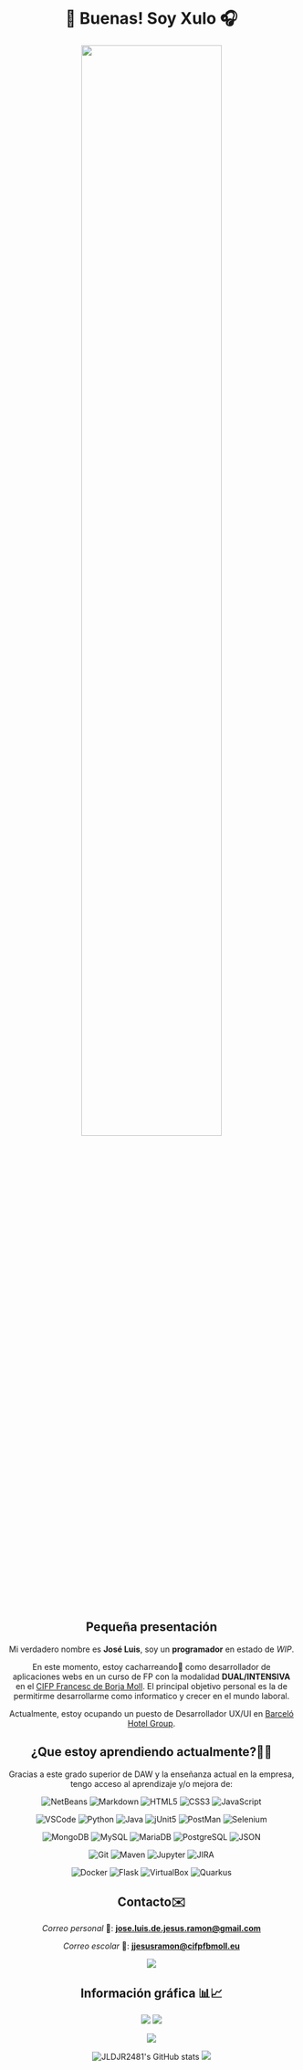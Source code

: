 <div align=center>

# 👋 Buenas! Soy Xulo 🎧
  <img src=https://i.pinimg.com/originals/e4/26/70/e426702edf874b181aced1e2fa5c6cde.gif width=70%>

  
## Pequeña presentación
  
Mi verdadero nombre es **José Luis**, soy un **programador** en estado de 
_WIP_.

En este momento, estoy cacharreando🧰 como desarrollador de aplicaciones webs en un curso
de FP con la modalidad **DUAL/INTENSIVA** en el [CIFP Francesc de Borja Moll](https://www.cifpfbmoll.eu/). El principal objetivo personal es la de permitirme desarrollarme como informatico y crecer en el mundo laboral.
  
Actualmente, estoy ocupando un puesto de Desarrollador UX/UI en [Barceló Hotel Group](https://www.linkedin.com/company/barcelo-hotel-group/jobs/).

## ¿Que estoy aprendiendo actualmente?🧑‍🎓 
Gracias a este grado superior de DAW y la enseñanza actual en la empresa, tengo acceso al aprendizaje y/o mejora de:
  
![NetBeans](https://img.shields.io/badge/apache%20netbeans-1B6AC6?style=for-the-badge&logo=apache%20netbeans%20IDE&logoColor=white)
![Markdown](https://img.shields.io/badge/Markdown-000000?style=for-the-badge&logo=markdown&logoColor=white)
![HTML5](https://img.shields.io/badge/HTML5-E34F26?style=for-the-badge&logo=html5&logoColor=white)
![CSS3](https://img.shields.io/badge/CSS3-1572B6?style=for-the-badge&logo=css3&logoColor=white)
![JavaScript](https://img.shields.io/badge/javascript-%23323330.svg?style=for-the-badge&logo=javascript&logoColor=%23F7DF1E)

![VSCode](https://img.shields.io/badge/VSCode-0078D4?style=for-the-badge&logo=visual%20studio%20code&logoColor=white)
![Python](https://img.shields.io/badge/Python-FFD43B?style=for-the-badge&logo=python&logoColor=blue)
![Java](https://img.shields.io/badge/java-%23ED8B00.svg?style=for-the-badge&logo=java&logoColor=grey)
![jUnit5](https://img.shields.io/badge/Junit5-25A162?style=for-the-badge&logo=junit5&logoColor=white)
![PostMan](https://img.shields.io/badge/Postman-FF6C37?style=for-the-badge&logo=Postman&logoColor=white)
![Selenium](https://img.shields.io/badge/Selenium-43B02A?style=for-the-badge&logo=Selenium&logoColor=white)

![MongoDB](https://img.shields.io/badge/MongoDB-4EA94B?style=for-the-badge&logo=mongodb&logoColor=white)
![MySQL](https://img.shields.io/badge/MySQL-005C84?style=for-the-badge&logo=mysql&logoColor=white)
![MariaDB](https://img.shields.io/badge/MariaDB-003545?style=for-the-badge&logo=mariadb&logoColor=white)
![PostgreSQL](https://img.shields.io/badge/PostgreSQL-316192?style=for-the-badge&logo=postgresql&logoColor=white)
![JSON](https://img.shields.io/badge/json-5E5C5C?style=for-the-badge&logo=json&logoColor=white)


![Git](https://img.shields.io/badge/git-%23F05033.svg?style=for-the-badge&logo=git&logoColor=white)
![Maven](https://img.shields.io/badge/apache_maven-C71A36?style=for-the-badge&logo=apachemaven&logoColor=white)
![Jupyter](https://img.shields.io/badge/Jupyter-F37626.svg?&style=for-the-badge&logo=Jupyter&logoColor=white)
![JIRA](https://img.shields.io/badge/Jira-0052CC?style=for-the-badge&logo=Jira&logoColor=white)
  
![Docker](https://img.shields.io/badge/Docker-2CA5E0?style=for-the-badge&logo=docker&logoColor=white)
![Flask](https://img.shields.io/badge/Flask-000000?style=for-the-badge&logo=flask&logoColor=white)
![VirtualBox](https://img.shields.io/badge/VirtualBox-21416b?style=for-the-badge&logo=VirtualBox&logoColor=white)
![Quarkus](https://img.shields.io/badge/Quarkus-000000?style=for-the-badge&logo=quarkus)
  
## Contacto✉️ 

_Correo personal_ 🤵: **jose.luis.de.jesus.ramon@gmail.com**
  
_Correo escolar_ 💼: **jjesusramon@cifpfbmoll.eu**
  
<a href="https://www.linkedin.com/in/jos%C3%A9-luis-de-jes%C3%BAs-ram%C3%B3n-ba245026a/"><img src="https://img.shields.io/badge/linkedin-%230077B5.svg?style=for-the-badge&logo=linkedin&logoColor=white"></a>

## Información gráfica 📊📈 
  
![](https://gpvc.arturio.dev/JLDJR2481)
![](https://www.codewars.com/users/JLDJR2481/badges/small)

![](https://github-profile-summary-cards.vercel.app/api/cards/profile-details?username=JLDJR2481&theme=github_dark)

![JLDJR2481's GitHub stats](https://github-readme-stats.vercel.app/api?username=JLDJR2481&show_icons=true&theme=highcontrast)
![](https://github-readme-stats.vercel.app/api/top-langs/?username=jldjr2481&show_icons=true&layout=compact&theme=highcontrast)

 <!--![GitHub stats in graph](https://github-readme-activity-graph.cyclic.app/graph?username=JLDJR2481&theme=high-contrast) -->

</div>






